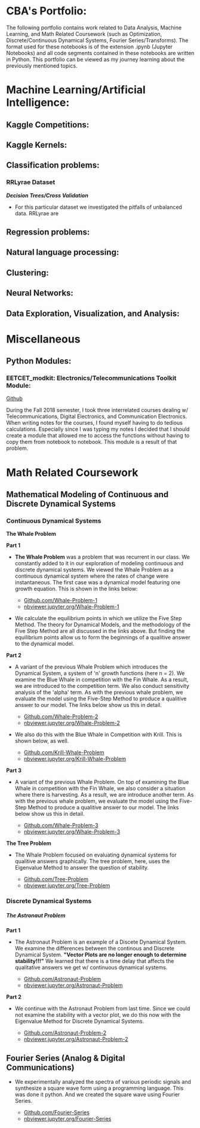 # CBA's Portfolio:

The following portfolio contains work related to Data Analysis, Machine Learning, and Math Related Coursework (such as Optimization, Discrete/Continuous Dynamical Systems, Fourier Series/Transforms). The format used for these notebooks is of the extension .ipynb (Jupyter Notebooks) and all code segments contained in these notebooks are written in Python. This portfolio can be viewed as my journey learning about the previously mentioned topics. 

# Machine Learning/Artificial Intelligence:

## Kaggle Competitions:

## Kaggle Kernels:

## Classification problems:

### RRLyrae Dataset 

***Decision Trees/Cross Validation***

* For this particular dataset we investigated the pitfalls of unbalanced data. RRLyrae are 

## Regression problems:

## Natural language processing:

## Clustering:

## Neural Networks:

## Data Exploration, Visualization, and Analysis:

# Miscellaneous

## Python Modules:

### EETCET_modkit: Electronics/Telecommunications Toolkit Module:

[Github](https://github.com/deaththeberry/ML-AI-HKG_Portfolio/tree/master/Projects/EETCET_modkit)

During the Fall 2018 semester, I took three interrelated courses dealing w/ Telecommunications, Digital Electronics, and Communication Electronics. When writing notes for the courses, I found myself having to do tedious calculations. Especially since I was typing my notes I decided that I should create a module that allowed me to access the functions without having to copy them from notebook to notebook. This module is a result of that problem.

# Math Related Coursework

## Mathematical Modeling of Continuous and Discrete Dynamical Systems

### Continuous Dynamical Systems

**The Whale Problem**

**Part 1**

* **The Whale Problem** was a problem that was recurrent in our class. We constantly added to it in our exploration of modeling continuous and discrete dynamical systems. We viewed the Whale Problem as a continuous dynamical system where the rates of change were instantaneous. The first case was a dynamical model featuring one growth equation. This is shown in the links below: 

	* [Github.com/Whale-Problem-1](https://github.com/deaththeberry/ML-AI-HKG_Portfolio/blob/master/Labs/MAT%204880-D692%20(Math%20Modeling%20II)/MAT%204880-D692%20(Math%20Modeling%20II)%20Whale%20Problem%201.ipynb) 
	* [nbviewer.jupyter.org/Whale-Problem-1](https://nbviewer.jupyter.org/github/deaththeberry/ML-AI-HKG_Portfolio/blob/master/Labs/MAT%204880-D692%20%28Math%20Modeling%20II%29/MAT%204880-D692%20%28Math%20Modeling%20II%29%20Whale%20Problem%201.ipynb?flush_cache=true)

* We calculate the equilibrium points in which we utilize the Five Step Method. The theory for Dynamical Models, and the methodology of the Five Step Method are all discussed in the links above. But finding the equilibrium points allow us to form the beginnings of a qualitive answer to the dynamical model. 

**Part 2**

* A variant of the previous Whale Problem which introduces the Dynamical System, a system of 'n' growth functions (here n = 2). We examine the Blue Whale in competition with the Fin Whale. As a result, we are introduced to the competition term. We also conduct sensitivity analysis of the 'alpha' term. As with the previous whale problem, we evaluate the model using the Five-Step Method to produce a qualitive answer to our model. The links below show us this in detail. 

	* [Github.com/Whale-Problem-2](https://github.com/deaththeberry/ML-AI-HKG_Portfolio/blob/master/Labs/MAT%204880-D692%20(Math%20Modeling%20II)/MAT%204880-D692%20(Math%20Modeling%20II)%20Whale%20Problem%202.ipynb) 
	* [nbviewer.jupyter.org/Whale-Problem-2](https://nbviewer.jupyter.org/github/deaththeberry/ML-AI-HKG_Portfolio/blob/master/Labs/MAT%204880-D692%20%28Math%20Modeling%20II%29/MAT%204880-D692%20%28Math%20Modeling%20II%29%20Whale%20Problem%202.ipynb?flush_cache=true)

* We also do this with the Blue Whale in Competition with Krill. This is shown below, as well.

	* [Github.com/Krill-Whale-Problem](https://github.com/deaththeberry/ML-AI-HKG_Portfolio/blob/master/Labs/MAT%204880-D692%20(Math%20Modeling%20II)/MAT%204880-D692%20(Math%20Modeling%20II)%20Krill%2C%20Whale%2C%20SIR%20Problem%20HW%202.ipynb) 
	* [nbviewer.jupyter.org/Krill-Whale-Problem](https://nbviewer.jupyter.org/github/deaththeberry/ML-AI-HKG_Portfolio/blob/master/Labs/MAT%204880-D692%20%28Math%20Modeling%20II%29/MAT%204880-D692%20%28Math%20Modeling%20II%29%20Krill%2C%20Whale%2C%20SIR%20Problem%20HW%202.ipynb?flush_cache=true)

**Part 3**

* A variant of the previous Whale Problem. On top of examining the Blue Whale in competition with the Fin Whale, we also consider a situation where there is harvesting. As a result, we are introduce another term. As with the previous whale problem, we evaluate the model using the Five-Step Method to produce a qualitive answer to our model. The links below show us this in detail. 

	* [Github.com/Whale-Problem-3](https://github.com/deaththeberry/ML-AI-HKG_Portfolio/blob/master/Labs/MAT%204880-D692%20(Math%20Modeling%20II)/MAT%204880-D692%20(Math%20Modeling%20II)%20Whale%20Problem%203.ipynb) 
	* [nbviewer.jupyter.org/Whale-Problem-3](https://nbviewer.jupyter.org/github/deaththeberry/ML-AI-HKG_Portfolio/blob/master/Labs/MAT%204880-D692%20%28Math%20Modeling%20II%29/MAT%204880-D692%20%28Math%20Modeling%20II%29%20Whale%20Problem%203.ipynb?flush_cache=true)

**The Tree Problem**

* The Whale Problem focused on evaluating dynamical systems for qualitive answers graphically. The tree problem, here, uses the Eigenvalue Method to answer the question of stability.

	* [Github.com/Tree-Problem](https://github.com/deaththeberry/ML-AI-HKG_Portfolio/blob/master/Labs/MAT%204880-D692%20(Math%20Modeling%20II)/MAT%204880-D692%20(Math%20Modeling%20II)%20Tree%20Model.ipynb) 
	* [nbviewer.jupyter.org/Tree-Problem](https://nbviewer.jupyter.org/github/deaththeberry/ML-AI-HKG_Portfolio/blob/master/Labs/MAT%204880-D692%20%28Math%20Modeling%20II%29/MAT%204880-D692%20%28Math%20Modeling%20II%29%20Tree%20Model.ipynb?flush_cache=true)

### Discrete Dynamical Systems	

##### The Astronaut Problem

**Part 1**

* The Astronaut Problem is an example of a Discete Dynamical System. We examine the differences between the continous and Discrete Dynamical System. **"Vector Plots are no longer enough to determine stability!!!"** We learned that there is a time delay that affects the qualitative answers we get w/ continuous dynamical systems. 

	* [Github.com/Astronaut-Problem](https://github.com/deaththeberry/ML-AI-HKG_Portfolio/blob/master/Labs/MAT%204880-D692%20(Math%20Modeling%20II)/MAT%204880-D692%20(Math%20Modeling%20II)%20Astronaut%20Problem.ipynb) 
	* [nbviewer.jupyter.org/Astronaut-Problem](https://nbviewer.jupyter.org/github/deaththeberry/ML-AI-HKG_Portfolio/blob/master/Labs/MAT%204880-D692%20%28Math%20Modeling%20II%29/MAT%204880-D692%20%28Math%20Modeling%20II%29%20Astronaut%20Problem.ipynb?flush_cache=true)

**Part 2**

* We continue with the Astronaut Problem from last time. Since we could not examine the stability with a vector plot, we do this now with the Eigenvalue Method for Discrete Dynamical Systems. 

	* [Github.com/Astronaut-Problem-2](https://github.com/deaththeberry/ML-AI-HKG_Portfolio/blob/master/Labs/MAT%204880-D692%20(Math%20Modeling%20II)/MAT%204880-D692%20(Math%20Modeling%20II)%20Astronaut%20Problem%202_.ipynb) 
	* [nbviewer.jupyter.org/Astronaut-Problem-2](https://nbviewer.jupyter.org/github/deaththeberry/ML-AI-HKG_Portfolio/blob/master/Labs/MAT%204880-D692%20%28Math%20Modeling%20II%29/MAT%204880-D692%20%28Math%20Modeling%20II%29%20Astronaut%20Problem%202_.ipynb?flush_cache=true)

## Fourier Series (Analog & Digital Communications)

* We experimentally analyzed the spectra of various periodic signals and synthesize a square wave form using a programming language. This was done it python. And we created the square wave using Fourier Series. 

	* [Github.com/Fourier-Series](https://github.com/deaththeberry/ML-AI-HKG_Portfolio/blob/master/Labs/TCET%203102-E316%20(Analog%20and%20Digital%20Communications)/TCET%203102-E316%20(Analog%20and%20Digital%20Communications)%20Lab%201.ipynb) 
	* [nbviewer.jupyter.org/Fourier-Series](https://nbviewer.jupyter.org/github/deaththeberry/ML-AI-HKG_Portfolio/blob/master/Labs/TCET%203102-E316%20%28Analog%20and%20Digital%20Communications%29/TCET%203102-E316%20%28Analog%20and%20Digital%20Communications%29%20Lab%201.ipynb)

